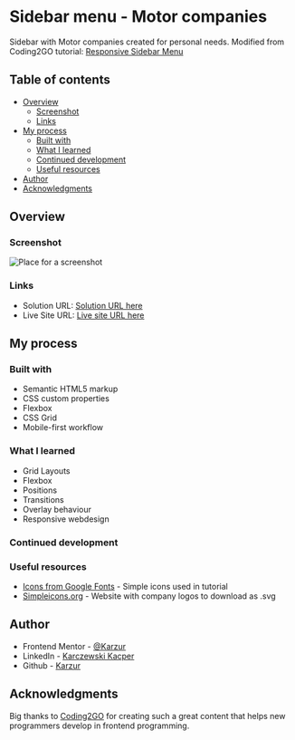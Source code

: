 # Sidebar menu - Motor companies

Sidebar with Motor companies created for personal needs. Modified from Coding2GO tutorial: [Responsive Sidebar Menu](https://www.youtube.com/watch?v=R7b3OlEyqug)

## Table of contents

- [Overview](#overview)
  - [Screenshot](#screenshot)
  - [Links](#links)
- [My process](#my-process)
  - [Built with](#built-with)
  - [What I learned](#what-i-learned)
  - [Continued development](#continued-development)
  - [Useful resources](#useful-resources)
- [Author](#author)
- [Acknowledgments](#acknowledgments)

## Overview

### Screenshot

![Place for a screenshot](./screenshot.jpg)

### Links

- Solution URL: [Solution URL here](https://your-solution-url.com)
- Live Site URL: [Live site URL here](https://your-live-site-url.com)

## My process

### Built with

- Semantic HTML5 markup
- CSS custom properties
- Flexbox
- CSS Grid
- Mobile-first workflow

### What I learned

- Grid Layouts
- Flexbox
- Positions
- Transitions
- Overlay behaviour
- Responsive webdesign

### Continued development

### Useful resources

- [Icons from Google Fonts](https://fonts.google.com/icons) - Simple icons used in tutorial
- [Simpleicons.org](https://simpleicons.org/) - Website with company logos to download as .svg

## Author

- Frontend Mentor - [@Karzur](https://www.frontendmentor.io/profile/Karzur)
- LinkedIn - [Karczewski Kacper](https://www.linkedin.com/in/kacper-karczewski/)
- Github - [Karzur](https://github.com/Karzur)

## Acknowledgments

Big thanks to [Coding2GO](https://www.youtube.com/@coding2go) for creating such a great content that helps new programmers develop in frontend programming.
